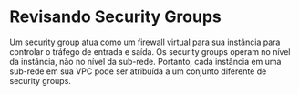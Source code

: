 # Revisando Security Groups

Um security group atua como um firewall virtual para sua instância para controlar o tráfego de entrada e saída. Os security groups operam no nível da instância, não no nível da sub-rede. Portanto, cada instância em uma sub-rede em sua VPC pode ser atribuída a um conjunto diferente de security groups.